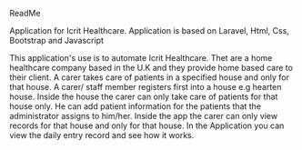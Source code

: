 ReadMe 

Application for Icrit Healthcare. Application is based on Laravel, Html, Css, Bootstrap and Javascript

This application's use is to automate Icrit Healthcare. Thet are a home healthcare company based in the U.K and they provide home based care to their client. A carer takes care of patients in a specified house and only for that house. A carer/ staff member registers first into a house e.g hearten house. Inside the house the carer can only take care of patients for that house only. He can add patient information for the patients that the administrator assigns to him/her. Inside the app the carer can only view records for that house and only for that house. In the Application you can view the daily entry record and see how it works. 
